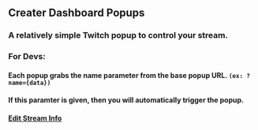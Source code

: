 ## Creater Dashboard Popups
### A relatively simple Twitch popup to control your stream.

### For Devs:
#### Each popup grabs the name parameter from the base popup URL. `(ex: ?name={data})`
#### If this paramter is given, then you will automatically trigger the popup.

#### [Edit Stream Info](./EditStreamInfo.html)
